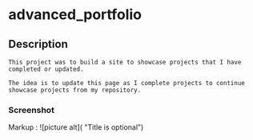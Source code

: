 # advanced_portfolio


## Description
    This project was to build a site to showcase projects that I have completed or updated. 

    The idea is to update this page as I complete projects to continue showcase projects from my repository. 


### Screenshot

Markup : ![picture alt]( "Title is optional")

